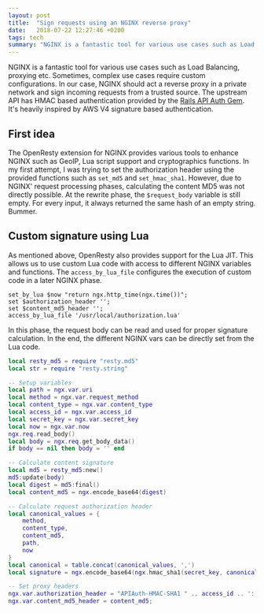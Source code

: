 ```yaml
---
layout: post
title:  "Sign requests using an NGINX reverse proxy"
date:   2018-07-22 12:27:46 +0200
tags: tech
summary: "NGINX is a fantastic tool for various use cases such as Load Balancing, proxying etc. Sometimes, complex use cases require custom configurations. In our case, NGINX should act a reverse proxy in a private network and sign incoming requests from a trusted source."
---
```


NGINX is a fantastic tool for various use cases such as Load Balancing, proxying etc. Sometimes, complex use cases require custom configurations. In our case, NGINX should act a reverse proxy in a private network and 
sign incoming requests from a trusted source. The upstream API has HMAC based authentication provided by the [Rails API Auth Gem](https://github.com/mgomes/api_auth).
It's heavily inspired by AWS V4 signature based authentication.

## First idea
The OpenResty extension for NGINX provides various tools to enhance NGINX such as GeoIP, Lua script support and cryptographics functions. 
In my first attempt, I was trying to set the authorization header using the provided functions such as `set_md5` and `set_hmac_sha1`. However, due to NGINX' request processing phases, calculating the content MD5 
was not directly possible. At the rewrite phase, the `$request_body` variable is still empty. For every input, it always returned the same hash of an empty string. Bummer.

## Custom signature using Lua 
As mentioned above, OpenResty also provides support for the Lua JIT. This allows us to use custom Lua code with access to different NGINX variables and functions. The `access_by_lua_file` configures the execution of custom code in a later NGINX phase.
```
set_by_lua $now "return ngx.http_time(ngx.time())";
set $authorization_header '';
set $content_md5_header '';
access_by_lua_file '/usr/local/authorization.lua'
```

In this phase, the request body can be read and used for proper signature calculation. In the end, the different NGINX vars can be directly set from the Lua code.

```lua
local resty_md5 = require "resty.md5"
local str = require "resty.string"

-- Setup variables
local path = ngx.var.uri
local method = ngx.var.request_method
local content_type = ngx.var.content_type
local access_id = ngx.var.access_id
local secret_key = ngx.var.secret_key
local now = ngx.var.now
ngx.req.read_body()
local body = ngx.req.get_body_data()
if body == nil then body = '' end

-- Calculate content signature
local md5 = resty_md5:new()
md5:update(body)
local digest = md5:final()
local content_md5 = ngx.encode_base64(digest)

-- Calculate request authorization header
local canonical_values = {
    method,
    content_type,
    content_md5,
    path,
    now
}
local canonical = table.concat(canonical_values, ',')
local signature = ngx.encode_base64(ngx.hmac_sha1(secret_key, canonical))

-- Set proxy headers
ngx.var.authorization_header = "APIAuth-HMAC-SHA1 " .. access_id .. ':' .. signature;
ngx.var.content_md5_header = content_md5;
```
